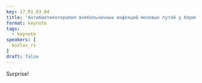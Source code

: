 ```yaml
---
key: 17_R1_03_04
title: 'Антибиотикотерапия внебольничных инфекций мочевых путей у беременных'
format: keynote
tags:
  - keynote
speakers: [
  kozlov_rs
]
draft: false
---
```

Surprise!
